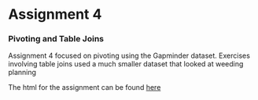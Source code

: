 # **Assignment 4** 

### Pivoting and Table Joins 

Assignment 4 focused on pivoting using the Gapminder dataset. Exercises involving table joins used a much smaller dataset that looked at weeding planning 


The html for the assignment can be found  [here](https://stat545-ubc-hw-2019-20.github.io/stat545-hw-LindaD95/Hw04/hw04.html)